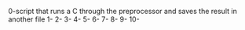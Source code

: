 0-script that runs a C through the preprocessor and saves the result in another file
1-
2-
3-
4-
5-
6-
7-
8-
9-
10-

